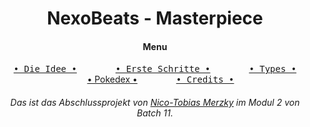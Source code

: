 <div align="center">
<h1>NexoBeats - Masterpiece</h1>
<h4>Menu</h4>

[<kbd style="padding: 10px 20px;">• Die Idee •</kbd>][Link] 
&emsp; [<kbd style="padding: 10px 20px;">• Erste Schritte •</kbd>][Link2] 
&emsp; [<kbd style="padding: 10px 20px;">• Types •</kbd>][Link3]
&emsp; [<kdb style="padding: 10px 20px;">• Pokedex •</kbd>][Link5]
&emsp; [<kbd style="padding: 10px 20px;">• Credits •</kbd>][Link4]

</div>

_<h6 align="center">Das ist das Abschlussprojekt von <u>Nico-Tobias Merzky</u> im Modul 2 von Batch 11.</h6>_

[Link]: dieIdee.md 'Hier siehst du wie ich auf meine Idee gekommen bin.'
[Link2]: ersteSchritte.md 'Hier sind die ersten Schritte Dokumentiert wie ich mein Projekt angefangen habe.'
[Link3]: img/pokemontypeimg.jpg 'Hier findest du die Pokemon typen und deren Stärken, Schwächen und Ineffektivitäten.'
[Link4]: contributors.md 'Hier kannst du alle finden die an dem Projekt beteiligt waren.'
[Link5]: https://www.pokewiki.de/Pok%C3%A9mon-Liste/ 'Hier findest du den Offiziellen Pokedex.'